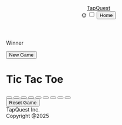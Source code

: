 <!DOCTYPE html>
<html lang="en">
<head>
    <meta charset="UTF-8">
    <meta name="viewport" content="width=device-width, initial-scale=1.0">
    <title>Tic-Tac-Toe Game</title>
    <link rel="stylesheet" href="tictactoe.css">
    <link rel="stylesheet" href="styles.css">

</head>
<body>
    <header>
        <a href="index.htm" class="logo">TapQuest</a>
        <div class="header-buttons">
            <span id="theme-icon" class="theme-icon">🌞</span>
            <label class="theme-toggle-switch">
                <input type="checkbox" id="theme-toggle">
                <span class="theme-toggle-slider"></span>
            </label>
            <a href="index.htm"><button class="about-btn">Home</button></a>
        </div>
    </header>
    <div class="msg-container hide">
        <p id = "msg">Winner</p>
        <button id = "new-btn">New Game</button>
    </div>
    <h1>Tic Tac Toe </h1>
    <div class="container">
        <div class="game">
            <button class = "box"></button>
            <button class = "box"></button>
            <button class = "box"></button>
            <button class = "box"></button>
            <button class = "box"></button>
            <button class = "box"></button>
            <button class = "box"></button>
            <button class = "box"></button>
            <button class = "box"></button>
        </div>
    </div>
    <button id ="reset-btn"> Reset Game</button>
    <footer>
        <div>TapQuest Inc.</div>
        <div>Copyright @2025</div>
    </footer>
    <script src = "ticapp.js"></script>
    <script src="script.js"></script>
    <script src="mode.js"></script>
    
</body>
</html>
